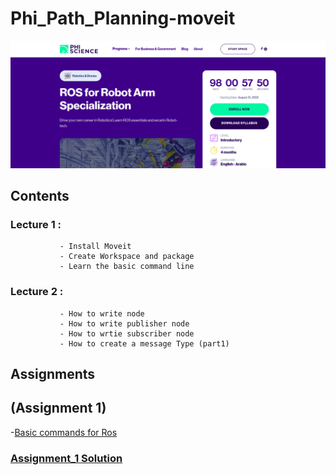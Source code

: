 # Phi_Path_Planning-moveit

![image](https://github.com/Alie20/phi_ros_essentials/blob/main/Screenshot%20from%202022-05-24%2023-02-09.png)

## Contents

### Lecture 1 : 
               - Install Moveit
               - Create Workspace and package
               - Learn the basic command line 
### Lecture 2 : 
               - How to write node
               - How to write publisher node
               - How to wrtie subscriber node 
               - How to create a message Type (part1)

## Assignments 

## (Assignment 1) 
 -[Basic commands for Ros](https://github.com/Alie20/phi_ros_essentials/blob/main/Assignment1/Assignment_1.pdf)
### [Assignment_1 Solution](https://github.com/Alie20/phi_ros_essentials/blob/main/Assignment1/solution.pdf)


              
               
   
                
               

